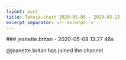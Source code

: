 ```yaml
---
layout: post
title: Teknik-chatt 2020-05-08 - 2020-05-15
excerpt_separator: <!--excerpt-->
---
```

<section class="message" markdown="1">
### jeanette.britan - 2020-05-08 13:27 46s

@jeanette.britan has joined the channel

<!--excerpt-->
</section>